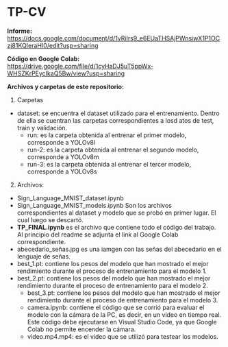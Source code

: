 # TP-CV
**Informe:** https://docs.google.com/document/d/1vRiIrs9_e6EUaTHSAjPWnsiwX1P1OCzj81KQIeraHI0/edit?usp=sharing

**Código en Google Colab:** https://drive.google.com/file/d/1cyHaDJ5uT5ppWx-WHSZKrPEycIkaQ5Bw/view?usp=sharing

**Archivos y carpetas de este repositorio:**
1) Carpetas
- dataset: se encuentra el dataset utilizado para el entrenamiento. Dentro de ella se cuentran las carpetas correspondientes a losd atos de test, train y validación.
  - run: es la carpeta obtenida al entrenar el primer modelo, corresponde a YOLOv8l
  - run-2: es la carpeta obtenida al entrenar el segundo modelo, corresponde a YOLOv8m
  - run-3: es la carpeta obtenida al entrenar el tercer modelo, corresponde a YOLOv8s
2) Archivos:
  - Sign_Language_MNIST_dataset.ipynb
  - Sign_Language_MNIST_models.ipynb
Son los archivos correspondientes al dataset y modelo que se probó en primer lugar. El cual luego se descartó.
  - **TP_FINAL.ipynb** es el archivo que contiene todo el código del trabajo. Al principio del readme se adjunta el link al Google Colab correspondiente.
  - abecedario_señas.jpg es una iamgen con las señas del abecedario en el lenguaje de señas.
  - best_1.pt: contiene los pesos del modelo que han mostrado el mejor rendimiento durante el proceso de entrenamiento para el modelo 1.
  - best_2.pt: contiene los pesos del modelo que han mostrado el mejor rendimiento durante el proceso de entrenamiento para el modelo 2.
    - best_3.pt: contiene los pesos del modelo que han mostrado el mejor rendimiento durante el proceso de entrenamiento para el modelo 3.
    - camera.ipynb: contiene el código que se corrió para evaluar el modelo con la cámara de la PC, es decir, en un video en tiempo real. Este código debe ejecutarse en Visual Studio Code, ya que Google Colab no permite encender la cámara.
    - video.mp4.mp4: es el video que se utilizó para testear los modelos.
